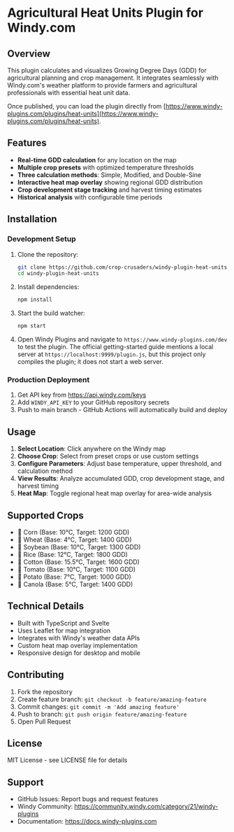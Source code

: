 # Agricultural Heat Units Plugin for Windy.com

## Overview

This plugin calculates and visualizes Growing Degree Days (GDD) for agricultural planning and crop management. It integrates seamlessly with Windy.com's weather platform to provide farmers and agricultural professionals with essential heat unit data.

Once published, you can load the plugin directly from [https://www.windy-plugins.com/plugins/heat-units](https://www.windy-plugins.com/plugins/heat-units).

## Features

- **Real-time GDD calculation** for any location on the map
- **Multiple crop presets** with optimized temperature thresholds
- **Three calculation methods**: Simple, Modified, and Double-Sine
- **Interactive heat map overlay** showing regional GDD distribution
- **Crop development stage tracking** and harvest timing estimates
- **Historical analysis** with configurable time periods

## Installation

### Development Setup

1. Clone the repository:
   ```bash
   git clone https://github.com/crop-crusaders/windy-plugin-heat-units.git
   cd windy-plugin-heat-units
   ```
2. Install dependencies:
   ```bash
   npm install
   ```
3. Start the build watcher:
   ```bash
   npm start
   ```
4. Open Windy Plugins and navigate to `https://www.windy-plugins.com/dev` to test the plugin.
   The official getting-started guide mentions a local server at
   `https://localhost:9999/plugin.js`, but this project only compiles the
   plugin; it does not start a web server.

### Production Deployment

1. Get API key from https://api.windy.com/keys
2. Add `WINDY_API_KEY` to your GitHub repository secrets
3. Push to main branch - GitHub Actions will automatically build and deploy

## Usage

1. **Select Location**: Click anywhere on the Windy map
2. **Choose Crop**: Select from preset crops or use custom settings
3. **Configure Parameters**: Adjust base temperature, upper threshold, and calculation method
4. **View Results**: Analyze accumulated GDD, crop development stage, and harvest timing
5. **Heat Map**: Toggle regional heat map overlay for area-wide analysis

## Supported Crops

- 🌽 Corn (Base: 10°C, Target: 1200 GDD)
- 🌾 Wheat (Base: 4°C, Target: 1400 GDD)
- 🫘 Soybean (Base: 10°C, Target: 1300 GDD)
- 🌾 Rice (Base: 12°C, Target: 1800 GDD)
- 🌿 Cotton (Base: 15.5°C, Target: 1600 GDD)
- 🍅 Tomato (Base: 10°C, Target: 1100 GDD)
- 🥔 Potato (Base: 7°C, Target: 1000 GDD)
- 🌻 Canola (Base: 5°C, Target: 1400 GDD)

## Technical Details

- Built with TypeScript and Svelte
- Uses Leaflet for map integration
- Integrates with Windy's weather data APIs
- Custom heat map overlay implementation
- Responsive design for desktop and mobile

## Contributing

1. Fork the repository
2. Create feature branch: `git checkout -b feature/amazing-feature`
3. Commit changes: `git commit -m 'Add amazing feature'`
4. Push to branch: `git push origin feature/amazing-feature`
5. Open Pull Request

## License

MIT License - see LICENSE file for details

## Support

- GitHub Issues: Report bugs and request features
- Windy Community: https://community.windy.com/category/21/windy-plugins
- Documentation: https://docs.windy-plugins.com
